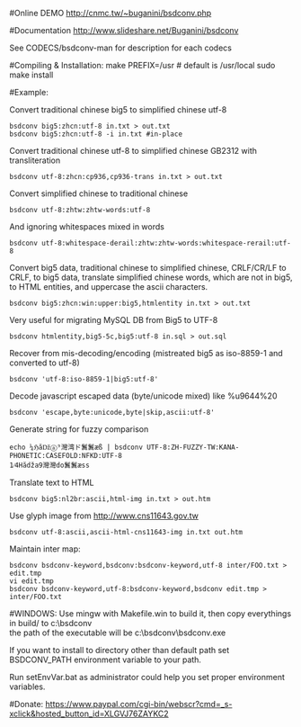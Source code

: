 #Online DEMO
http://cnmc.tw/~buganini/bsdconv.php

#Documentation
http://www.slideshare.net/Buganini/bsdconv

See CODECS/bsdconv-man for description for each codecs

#Compiling & Installation:
    make PREFIX=/usr # default is /usr/local
    sudo make install

#Example:

Convert traditional chinese big5 to simplified chinese utf-8

    bsdconv big5:zhcn:utf-8 in.txt > out.txt
    bsdconv big5:zhcn:utf-8 -i in.txt #in-place

Convert traditional chinese utf-8 to simplified chinese GB2312 with transliteration

    bsdconv utf-8:zhcn:cp936,cp936-trans in.txt > out.txt

Convert simplified chinese to traditional chinese

    bsdconv utf-8:zhtw:zhtw-words:utf-8

And ignoring whitespaces mixed in words

    bsdconv utf-8:whitespace-derail:zhtw:zhtw-words:whitespace-rerail:utf-8

Convert big5 data, traditional chinese to simplified chinese,
CRLF/CR/LF to CRLF, to big5 data, translate simplified chinese words, which are
not in big5, to HTML entities, and uppercase the ascii characters.

    bsdconv big5:zhcn:win:upper:big5,htmlentity in.txt > out.txt

Very useful for migrating MySQL DB from Big5 to UTF-8

    bsdconv htmlentity,big5-5c,big5:utf-8 in.sql > out.sql

Recover from mis-decoding/encoding (mistreated big5 as iso-8859-1 and converted to utf-8)

    bsdconv 'utf-8:iso-8859-1|big5:utf-8'

Decode javascript escaped data (byte/unicode mixed) like %u9644%20

    bsdconv 'escape,byte:unicode,byte|skip,ascii:utf-8'

Generate string for fuzzy comparison

    echo ¼ℌăǅⓐ⁹灣湾ド鬒鬒æß | bsdconv UTF-8:ZH-FUZZY-TW:KANA-PHONETIC:CASEFOLD:NFKD:UTF-8
    1⁄4Hădža9灣灣do鬒鬒æss

Translate text to HTML <IMG />

    bsdconv big5:nl2br:ascii,html-img in.txt > out.htm

Use glyph image from http://www.cns11643.gov.tw

    bsdconv utf-8:ascii,ascii-html-cns11643-img in.txt out.htm

Maintain inter map:

    bsdconv bsdconv-keyword,bsdconv:bsdconv-keyword,utf-8 inter/FOO.txt > edit.tmp
    vi edit.tmp
    bsdconv bsdconv-keyword,utf-8:bsdconv-keyword,bsdconv edit.tmp > inter/FOO.txt

#WINDOWS:
Use mingw with Makefile.win to build it, then copy everythings in build/ to c:\bsdconv\
the path of the executable will be c:\bsdconv\bsdconv.exe

If you want to install to directory other than default path
set BSDCONV_PATH environment variable to your path.

Run setEnvVar.bat as administrator could help you set proper environment variables.

#Donate:
https://www.paypal.com/cgi-bin/webscr?cmd=_s-xclick&hosted_button_id=XLGVJ76ZAYKC2
